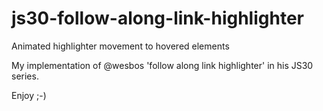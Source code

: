# js30-follow-along-link-highlighter
Animated highlighter movement to hovered elements

My implementation of @wesbos 'follow along link highlighter' in his JS30 series.

Enjoy ;-)
